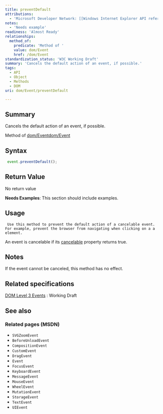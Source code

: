 ```yaml
---
title: preventDefault
attributions:
  - 'Microsoft Developer Network: [[Windows Internet Explorer API reference](http://msdn.microsoft.com/en-us/library/ie/hh828809%28v=vs.85%29.aspx) Article]'
notes:
  - 'Needs example'
readiness: 'Almost Ready'
relationships:
  method_of:
    predicate: 'Method of '
    value: dom/Event
    href: /dom/Event
standardization_status: 'W3C Working Draft'
summary: 'Cancels the default action of an event, if possible.'
tags:
  - API
  - Object
  - Methods
  - DOM
uri: dom/Event/preventDefault

---
```

## Summary

Cancels the default action of an event, if possible.

Method of [dom/Event](/dom/Event)[dom/Event](/dom/Event)

## Syntax

``` js
 event.preventDefault();
```

## Return Value

No return value

**Needs Examples**: This section should include examples.

## Usage

     Use this method to prevent the default action of a cancelable event. For example, prevent the browser from navigating when clicking on a a element.

An event is cancelable if its [cancelable](/dom/Event/cancelable) property returns true.

## Notes

If the event cannot be canceled, this method has no effect.

## Related specifications

[DOM Level 3 Events](http://www.w3.org/TR/DOM-Level-3-Events/)
:   Working Draft

## See also

### Related pages (MSDN)

-   `SVGZoomEvent`
-   `BeforeUnloadEvent`
-   `CompositionEvent`
-   `CustomEvent`
-   `DragEvent`
-   `Event`
-   `FocusEvent`
-   `KeyboardEvent`
-   `MessageEvent`
-   `MouseEvent`
-   `WheelEvent`
-   `MutationEvent`
-   `StorageEvent`
-   `TextEvent`
-   `UIEvent`
